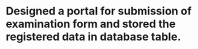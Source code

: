 # Designed a portal for submission of examination form and stored the registered data in database table.
